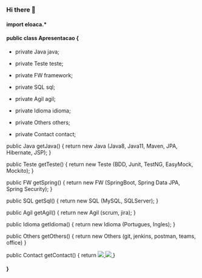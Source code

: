 ### Hi there 👋

<!--
**eloaca/eloaca** is a ✨ _special_ ✨ repository because its `README.md` (this file) appears on your GitHub profile.

Here are some ideas to get you started:

- 🔭 I’m currently working on ...
- 🌱 I’m currently learning ...
- 👯 I’m looking to collaborate on ...
- 🤔 I’m looking for help with ...
- 💬 Ask me about ...
- 📫 How to reach me: ...
- 😄 Pronouns: ...
- ⚡ Fun fact: ...
-->

#### import eloaca.*
#### public class Apresentacao {

- <p> private Java java; </p>
- <p> private Teste teste; </p>
- <p> private FW framework; </p>
- <p> private SQL sql; </p>
- <p> private Agil agil; </p>
- <p> private Idioma idioma; </p>
- <p> private Others others; </p>
- <p> private Contact contact; </p>

<p>
public Java getJava() {
    return new Java (Java8, Java11, Maven, JPA, Hibernate, JSP);
}
</p>

<p>
public Teste getTeste() {
    return new Teste (BDD, Junit, TestNG, EasyMock, Mockito);
}
</p>

<p>
public FW getSpring() {
    return new FW (SpringBoot, Spring Data JPA, Spring Security);
}
</p>

<p>
public SQL getSql() {
    return new SQL (MySQL, SQLServer);
}
</p>

<p>
public Agil getAgil() {
    return new Agil (scrum, jira);
}
</p>

<p>
public Idioma getIdioma() {
    return new Idioma (Portugues, Ingles);
}
</p>

<p>
public Others getOthers() {
    return new Others (git, jenkins, postman, teams, office)
}
</p>

<p>
public Contact getContact() {
    return  <a href="#" alt="Gmail">
              <img src="https://img.shields.io/badge/-Gmail-FF0000?style=flat-square&labelColor=FF0000&logo=gmail&logoColor=white&link=elooa_@hotmail.com" />
            </a>
            <a href="#" alt="Linkedin">
                <img src="https://img.shields.io/badge/-Linkedin-0e76a8?style=flat-square&logo=Linkedin&logoColor=white&link=https://www.linkedin.com/in/elo%C3%A1-augusto-03114812b/" />
            </a>
}
</p>

#### }
